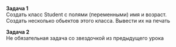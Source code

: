 **Задача 1**  
Создать класс Student c полями (переменными) имя и возраст.   
Создать несколько обьектов этого класса. Вывести их на печать

**Задача 2**   
Не обязательная задача со звездочкой из предыдущего урока











